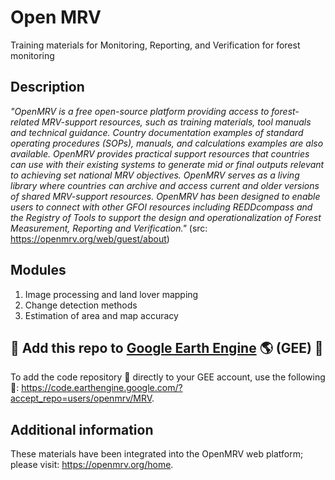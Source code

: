 # Open MRV
Training materials for Monitoring, Reporting, and Verification for forest monitoring

## Description
*"OpenMRV is a free open-source platform providing access to forest-related MRV-support resources, such as training materials, tool manuals and technical guidance. Country documentation examples of standard operating procedures (SOPs), manuals, and calculations examples are also available. OpenMRV provides practical support resources that countries can use with their existing systems to generate mid or final outputs relevant to achieving set national MRV objectives. OpenMRV serves as a living library where countries can archive and access current and older versions of shared MRV-support resources. OpenMRV has been designed to enable users to connect with other GFOI resources including REDDcompass and the Registry of Tools to support the design and operationalization of Forest Measurement, Reporting and Verification."* (src: https://openmrv.org/web/guest/about)

## Modules
1. Image processing and land lover mapping
2. Change detection methods
3. Estimation of area and map accuracy

## 📢 Add this repo to [Google Earth Engine](https://code.earthengine.google.com/) 🌎 (GEE) 📢
To add the code repository 💾 directly to your GEE account, use the following 🔗:
https://code.earthengine.google.com/?accept_repo=users/openmrv/MRV.

## Additional information
These materials have been integrated into the OpenMRV web platform; please visit: https://openmrv.org/home.

